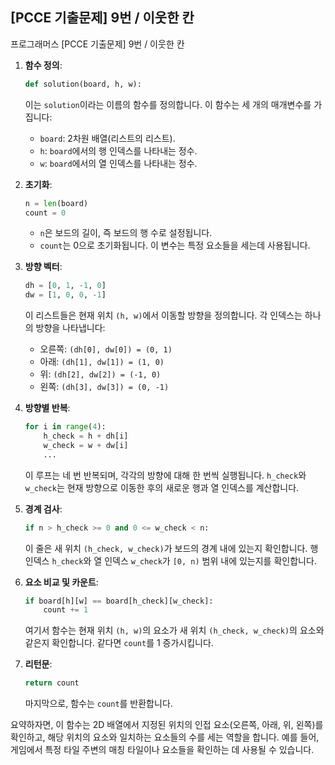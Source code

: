 ## [PCCE 기출문제] 9번 / 이웃한 칸

<a src="https://school.programmers.co.kr/learn/courses/30/lessons/250125">
프로그래머스 [PCCE 기출문제] 9번 / 이웃한 칸



1. **함수 정의**:
   ```python
   def solution(board, h, w):
   ```
   이는 `solution`이라는 이름의 함수를 정의합니다. 이 함수는 세 개의 매개변수를 가집니다:
   - `board`: 2차원 배열(리스트의 리스트).
   - `h`: `board`에서의 행 인덱스를 나타내는 정수.
   - `w`: `board`에서의 열 인덱스를 나타내는 정수.

2. **초기화**:
   ```python
   n = len(board)
   count = 0
   ```
   - `n`은 보드의 길이, 즉 보드의 행 수로 설정됩니다.
   - `count`는 0으로 초기화됩니다. 이 변수는 특정 요소들을 세는데 사용됩니다.

3. **방향 벡터**:
   ```python
   dh = [0, 1, -1, 0]
   dw = [1, 0, 0, -1]
   ```
   이 리스트들은 현재 위치 `(h, w)`에서 이동할 방향을 정의합니다. 각 인덱스는 하나의 방향을 나타냅니다:
   - 오른쪽: `(dh[0], dw[0]) = (0, 1)`
   - 아래: `(dh[1], dw[1]) = (1, 0)`
   - 위: `(dh[2], dw[2]) = (-1, 0)`
   - 왼쪽: `(dh[3], dw[3]) = (0, -1)`

4. **방향별 반복**:
   ```python
   for i in range(4):
       h_check = h + dh[i]
       w_check = w + dw[i]
       ...
   ```
   이 루프는 네 번 반복되며, 각각의 방향에 대해 한 번씩 실행됩니다. `h_check`와 `w_check`는 현재 방향으로 이동한 후의 새로운 행과 열 인덱스를 계산합니다.

5. **경계 검사**:
   ```python
   if n > h_check >= 0 and 0 <= w_check < n:
   ```
   이 줄은 새 위치 `(h_check, w_check)`가 보드의 경계 내에 있는지 확인합니다. 행 인덱스 `h_check`와 열 인덱스 `w_check`가 `[0, n)` 범위 내에 있는지를 확인합니다.

6. **요소 비교 및 카운트**:
   ```python
   if board[h][w] == board[h_check][w_check]:
       count += 1
   ```
   여기서 함수는 현재 위치 `(h, w)`의 요소가 새 위치 `(h_check, w_check)`의 요소와 같은지 확인합니다. 같다면 `count`를 1 증가시킵니다.

7. **리턴문**:
   ```python
   return count
   ```
   마지막으로, 함수는 `count`를 반환합니다.

요약하자면, 이 함수는 2D 배열에서 지정된 위치의 인접 요소(오른쪽, 아래, 위, 왼쪽)를 확인하고, 해당 위치의 요소와 일치하는 요소들의 수를 세는 역할을 합니다. 예를 들어, 게임에서 특정 타일 주변의 매칭 타일이나 요소들을 확인하는 데 사용될 수 있습니다.
